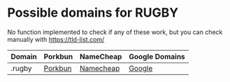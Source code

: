 # Possible domains for RUGBY

No function implemented to check if any of these work, but you can check manually with https://tld-list.com/

| Domain | Porkbun | NameCheap | Google Domains |
|---|---|---|---|
| .rugby | [Porkbun](https://porkbun.com/checkout/search?prb=e814663da1&tlds=&idnLanguage=&search=search&q=.rugby) | [Namecheap](https://www.namecheap.com/domains/registration/results/?domain=.rugby) | [Google](https://domains.google.com/registrar/search?searchTerm=.rugby) |
